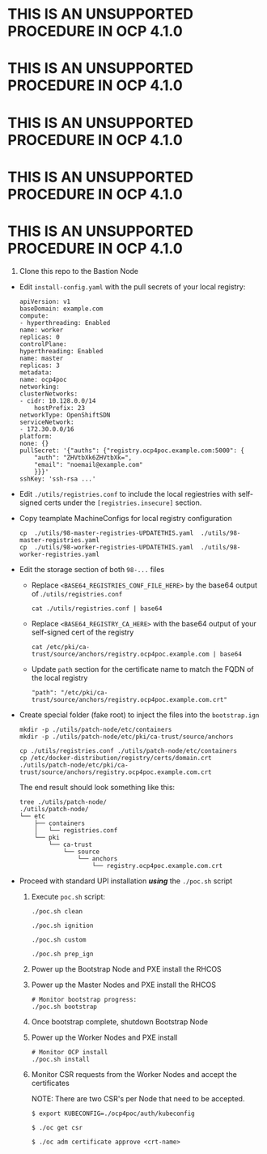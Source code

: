 # THIS IS AN UNSUPPORTED PROCEDURE IN OCP 4.1.0

# THIS IS AN UNSUPPORTED PROCEDURE IN OCP 4.1.0

# THIS IS AN UNSUPPORTED PROCEDURE IN OCP 4.1.0

# THIS IS AN UNSUPPORTED PROCEDURE IN OCP 4.1.0

# THIS IS AN UNSUPPORTED PROCEDURE IN OCP 4.1.0

1. Clone this repo to the Bastion Node


- Edit `install-config.yaml` with the pull secrets of your local registry:

    ```
    apiVersion: v1
    baseDomain: example.com 
    compute:
    - hyperthreading: Enabled   
    name: worker
    replicas: 0 
    controlPlane:
    hyperthreading: Enabled   
    name: master 
    replicas: 3 
    metadata:
    name: ocp4poc 
    networking:
    clusterNetworks:
    - cidr: 10.128.0.0/14 
        hostPrefix: 23 
    networkType: OpenShiftSDN
    serviceNetwork: 
    - 172.30.0.0/16
    platform:
    none: {}
    pullSecret: '{"auths": {"registry.ocp4poc.example.com:5000": {
        "auth": "ZHVtbXk6ZHVtbXk=",
        "email": "noemail@example.com"
        }}}' 
    sshKey: 'ssh-rsa ...'
    ```
- Edit `./utils/registries.conf` to include the local regiestries with self-signed certs under the `[registries.insecure]` section.


- Copy teamplate MachineConfigs for local registry configuration
    ```
    cp  ./utils/98-master-registries-UPDATETHIS.yaml  ./utils/98-master-registries.yaml
    cp  ./utils/98-worker-registries-UPDATETHIS.yaml  ./utils/98-worker-registries.yaml
    ```
- Edit the storage section of both `98-...` files

  - Replace `<BASE64_REGISTRIES_CONF_FILE_HERE>` by the base64 output of .`/utils/registries.conf`
    ```
    cat ./utils/registries.conf | base64
    ```

  - Replace `<BASE64_REGISTRY_CA_HERE>` with the base64 output of your self-signed cert of the registry
    ```
    cat /etc/pki/ca-trust/source/anchors/registry.ocp4poc.example.com | base64
    ```
  - Update `path` section for the certificate name to match the FQDN of the local registry
    ```
    "path": "/etc/pki/ca-trust/source/anchors/registry.ocp4poc.example.com.crt"
    ```
- Create special folder (fake root) to inject the files into the `bootstrap.ign`

    ```
    mkdir -p ./utils/patch-node/etc/containers
    mkdir -p ./utils/patch-node/etc/pki/ca-trust/source/anchors

    cp ./utils/registries.conf ./utils/patch-node/etc/containers
    cp /etc/docker-distribution/registry/certs/domain.crt ./utils/patch-node/etc/pki/ca-trust/source/anchors/registry.ocp4poc.example.com.crt
    ```

    The end result should look something like this:

    ```
    tree ./utils/patch-node/
    ./utils/patch-node/
    └── etc
        ├── containers
        │   └── registries.conf
        └── pki
            └── ca-trust
                └── source
                    └── anchors
                        └── registry.ocp4poc.example.com.crt
    ```

- Proceed with standard UPI installation ***using*** the `./poc.sh` script

  1. Execute `poc.sh` script:
      ```
      ./poc.sh clean

      ./poc.sh ignition

      ./poc.sh custom

      ./poc.sh prep_ign
      ```
  2. Power up the Bootstrap Node and PXE install the RHCOS
  3. Power up the Master Nodes and PXE install the RHCOS
      ```
      # Monitor bootstrap progress:
      ./poc.sh bootstrap
      ```
  4. Once bootstrap complete, shutdown Bootstrap Node
  5. Power up the Worker Nodes and PXE install 
      ```
      # Monitor OCP install
      ./poc.sh install
      ```
  6. Monitor CSR requests from the Worker Nodes and accept the certificates

      NOTE: There are two CSR's per Node that need to be accepted.
      ```
      $ export KUBECONFIG=./ocp4poc/auth/kubeconfig

      $ ./oc get csr

      $ ./oc adm certificate approve <crt-name>
      ```